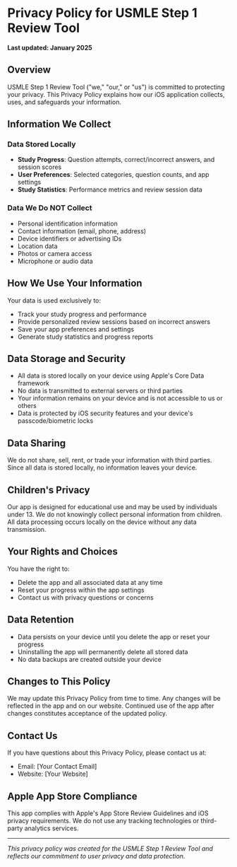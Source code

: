 # Privacy Policy for USMLE Step 1 Review Tool

**Last updated: January 2025**

## Overview

USMLE Step 1 Review Tool ("we," "our," or "us") is committed to protecting your privacy. This Privacy Policy explains how our iOS application collects, uses, and safeguards your information.

## Information We Collect

### Data Stored Locally
- **Study Progress**: Question attempts, correct/incorrect answers, and session scores
- **User Preferences**: Selected categories, question counts, and app settings
- **Study Statistics**: Performance metrics and review session data

### Data We Do NOT Collect
- Personal identification information
- Contact information (email, phone, address)
- Device identifiers or advertising IDs
- Location data
- Photos or camera access
- Microphone or audio data

## How We Use Your Information

Your data is used exclusively to:
- Track your study progress and performance
- Provide personalized review sessions based on incorrect answers
- Save your app preferences and settings
- Generate study statistics and progress reports

## Data Storage and Security

- All data is stored locally on your device using Apple's Core Data framework
- No data is transmitted to external servers or third parties
- Your information remains on your device and is not accessible to us or others
- Data is protected by iOS security features and your device's passcode/biometric locks

## Data Sharing

We do not share, sell, rent, or trade your information with third parties. Since all data is stored locally, no information leaves your device.

## Children's Privacy

Our app is designed for educational use and may be used by individuals under 13. We do not knowingly collect personal information from children. All data processing occurs locally on the device without any data transmission.

## Your Rights and Choices

You have the right to:
- Delete the app and all associated data at any time
- Reset your progress within the app settings
- Contact us with privacy questions or concerns

## Data Retention

- Data persists on your device until you delete the app or reset your progress
- Uninstalling the app will permanently delete all stored data
- No data backups are created outside your device

## Changes to This Policy

We may update this Privacy Policy from time to time. Any changes will be reflected in the app and on our website. Continued use of the app after changes constitutes acceptance of the updated policy.

## Contact Us

If you have questions about this Privacy Policy, please contact us at:
- Email: [Your Contact Email]
- Website: [Your Website]

## Apple App Store Compliance

This app complies with Apple's App Store Review Guidelines and iOS privacy requirements. We do not use any tracking technologies or third-party analytics services.

---

*This privacy policy was created for the USMLE Step 1 Review Tool and reflects our commitment to user privacy and data protection.*